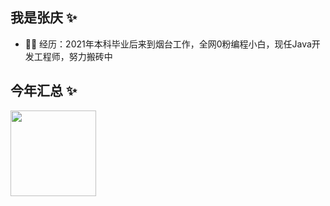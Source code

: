 ## 我是张庆 ✨

- 👨‍💻 经历：2021年本科毕业后来到烟台工作，全网0粉编程小白，现任Java开发工程师，努力搬砖中

## 今年汇总 ✨

<img align="" height="137px" src="https://github-readme-stats.vercel.app/api?username=jubilantz&hide_title=true&hide_border=true&show_icons=true&include_all_commits=true&line_height=21&bg_color=0,EC6C6C,FFD479,FFFC79,73FA79&theme=graywhite&locale=cn" />

